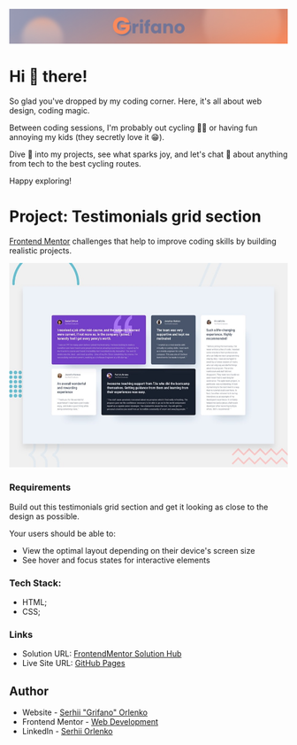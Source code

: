 ![](/assets/Banner.jpg)

# Hi 👋 there!

So glad you've dropped by my coding corner. Here, it's all about web design,
coding magic.

Between coding sessions, I'm probably out cycling 🚴‍♂️ or having fun annoying my
kids (they secretly love it 😁).

Dive 👀 into my projects, see what sparks joy, and let's chat 💬 about anything
from tech to the best cycling routes.

Happy exploring!

# Project: Testimonials grid section

[Frontend Mentor](https://www.frontendmentor.io) challenges that help to improve
coding skills by building realistic projects.

![](./assets/preview.jpg)

### Requirements

Build out this testimonials grid section and get it looking as close to the
design as possible.

Your users should be able to:

- View the optimal layout depending on their device's screen size
- See hover and focus states for interactive elements

### Tech Stack:

- HTML;
- CSS;

### Links

- Solution URL:
  [FrontendMentor Solution Hub](https://www.frontendmentor.io/solutions/testimonials-cards-section-using-grid-css-SyPPLrgRGv)
- Live Site URL:
  [GitHub Pages](https://grifano.github.io/fm-07-testimonials-grid-section/)

## Author

- Website - [Serhii "Grifano" Orlenko](https://www.grifano.com)
- Frontend Mentor -
  [Web Development](https://www.frontendmentor.io/profile/grifano)
- LinkedIn - [Serhii Orlenko](https://www.linkedin.com/in/grifano/)

